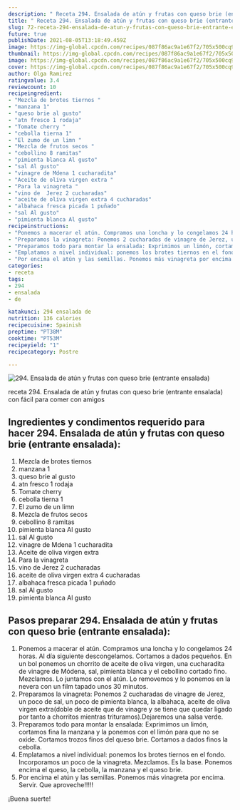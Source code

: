 ```yaml
---
description: " Receta 294. Ensalada de atún y frutas con queso brie (entrante ensalada)"
title: " Receta 294. Ensalada de atún y frutas con queso brie (entrante ensalada)"
slug: 72-receta-294-ensalada-de-atun-y-frutas-con-queso-brie-entrante-ensalada
future: true
publishDate: 2021-08-05T13:18:49.459Z
image: https://img-global.cpcdn.com/recipes/087f86ac9a1e67f2/705x500cq90/294-ensalada-de-atun-y-frutas-con-queso-brie-entrante-ensalada-foto-principal.jpg
thumbnail: https://img-global.cpcdn.com/recipes/087f86ac9a1e67f2/705x500cq90/294-ensalada-de-atun-y-frutas-con-queso-brie-entrante-ensalada-foto-principal.jpg
image: https://img-global.cpcdn.com/recipes/087f86ac9a1e67f2/705x500cq90/294-ensalada-de-atun-y-frutas-con-queso-brie-entrante-ensalada-foto-principal.jpg
cover: https://img-global.cpcdn.com/recipes/087f86ac9a1e67f2/705x500cq90/294-ensalada-de-atun-y-frutas-con-queso-brie-entrante-ensalada-foto-principal.jpg
author: Olga Ramirez
ratingvalue: 3.4
reviewcount: 10
recipeingredient:
- "Mezcla de brotes tiernos "
- "manzana 1"
- "queso brie al gusto"
- "atn fresco 1 rodaja"
- "Tomate cherry "
- "cebolla tierna 1"
- "El zumo de un limn "
- "Mezcla de frutos secos "
- "cebollino 8 ramitas"
- "pimienta blanca Al gusto"
- "sal Al gusto"
- "vinagre de Mdena 1 cucharadita"
- "Aceite de oliva virgen extra "
- "Para la vinagreta "
- "vino de  Jerez 2 cucharadas"
- "aceite de oliva virgen extra 4 cucharadas"
- "albahaca fresca picada 1 puñado"
- "sal Al gusto"
- "pimienta blanca Al gusto"
recipeinstructions:
- "Ponemos a macerar el atún. Compramos una loncha y lo congelamos 24 horas. Al día siguiente descongelamos. Cortamos a dados pequeños. En un bol ponemos un chorrito de aceite de oliva virgen, una cucharadita de vinagre de Módena, sal, pimienta blanca y el cebollino cortado fino. Mezclamos. Lo juntamos con el atún. Lo removemos y lo ponemos en la nevera con un film tapado unos 30 minutos."
- "Preparamos la vinagreta: Ponemos 2 cucharadas de vinagre de Jerez, un poco de sal, un poco de pimienta blanca, la albahaca, aceite de oliva virgen extra(doble de aceite que de vinagre y se tiene que quedar ligado por tanto a chorritos mientras trituramos).Dejaremos una salsa verde."
- "Preparamos todo para montar la ensalada: Exprimimos un limón, cortamos fina la manzana y la ponemos con el limón para que no se oxide. Cortamos trozos finos del queso brie. Cortamos a dados finos la cebolla."
- "Emplatamos a nivel individual: ponemos los brotes tiernos en el fondo. Incorporamos un poco de la vinagreta. Mezclamos. Es la base. Ponemos encima el queso, la cebolla, la manzana y el queso brie."
- "Por encima el atún y las semillas. Ponemos más vinagreta por encima. Servir. Que aproveche!!!!!"
categories:
- receta
tags:
- 294
- ensalada
- de

katakunci: 294 ensalada de 
nutrition: 136 calories
recipecuisine: Spainish
preptime: "PT38M"
cooktime: "PT53M"
recipeyield: "1"
recipecategory: Postre

---
```



![294. Ensalada de atún y frutas con queso brie (entrante ensalada)](https://img-global.cpcdn.com/recipes/087f86ac9a1e67f2/705x500cq90/294-ensalada-de-atun-y-frutas-con-queso-brie-entrante-ensalada-foto-principal.jpg)

receta 294. Ensalada de atún y frutas con queso brie (entrante ensalada) con fácil para comer con amigos

<!--inarticleads1-->

## Ingredientes y condimentos requerido para hacer 294. Ensalada de atún y frutas con queso brie (entrante ensalada):

1. Mezcla de brotes tiernos 
1. manzana 1
1. queso brie al gusto
1. atn fresco 1 rodaja
1. Tomate cherry 
1. cebolla tierna 1
1. El zumo de un limn 
1. Mezcla de frutos secos 
1. cebollino 8 ramitas
1. pimienta blanca Al gusto
1. sal Al gusto
1. vinagre de Mdena 1 cucharadita
1. Aceite de oliva virgen extra 
1. Para la vinagreta 
1. vino de  Jerez 2 cucharadas
1. aceite de oliva virgen extra 4 cucharadas
1. albahaca fresca picada 1 puñado
1. sal Al gusto
1. pimienta blanca Al gusto



<!--inarticleads2-->

## Pasos preparar 294. Ensalada de atún y frutas con queso brie (entrante ensalada):

1. Ponemos a macerar el atún. Compramos una loncha y lo congelamos 24 horas. Al día siguiente descongelamos. Cortamos a dados pequeños. En un bol ponemos un chorrito de aceite de oliva virgen, una cucharadita de vinagre de Módena, sal, pimienta blanca y el cebollino cortado fino. Mezclamos. Lo juntamos con el atún. Lo removemos y lo ponemos en la nevera con un film tapado unos 30 minutos.
1. Preparamos la vinagreta: Ponemos 2 cucharadas de vinagre de Jerez, un poco de sal, un poco de pimienta blanca, la albahaca, aceite de oliva virgen extra(doble de aceite que de vinagre y se tiene que quedar ligado por tanto a chorritos mientras trituramos).Dejaremos una salsa verde.
1. Preparamos todo para montar la ensalada: Exprimimos un limón, cortamos fina la manzana y la ponemos con el limón para que no se oxide. Cortamos trozos finos del queso brie. Cortamos a dados finos la cebolla.
1. Emplatamos a nivel individual: ponemos los brotes tiernos en el fondo. Incorporamos un poco de la vinagreta. Mezclamos. Es la base. Ponemos encima el queso, la cebolla, la manzana y el queso brie.
1. Por encima el atún y las semillas. Ponemos más vinagreta por encima. Servir. Que aproveche!!!!!



¡Buena suerte!

